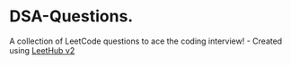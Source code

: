 # DSA-Questions.
A collection of LeetCode questions to ace the coding interview! - Created using [LeetHub v2](https://github.com/arunbhardwaj/LeetHub-2.0)
